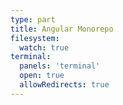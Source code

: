 ```yaml
---
type: part
title: Angular Monorepo
filesystem:
  watch: true
terminal:
  panels: 'terminal'
  open: true
  allowRedirects: true
---
```

